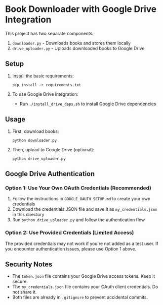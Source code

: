 # Book Downloader with Google Drive Integration

This project has two separate components:
1. `downloader.py` - Downloads books and stores them locally
2. `drive_uploader.py` - Uploads downloaded books to Google Drive

## Setup

1. Install the basic requirements:
   ```
   pip install -r requirements.txt
   ```

2. To use Google Drive integration:
   - Run `./install_drive_deps.sh` to install Google Drive dependencies

## Usage

1. First, download books:
   ```
   python downloader.py
   ```

2. Then, upload to Google Drive (optional):
   ```
   python drive_uploader.py
   ```

## Google Drive Authentication

### Option 1: Use Your Own OAuth Credentials (Recommended)
1. Follow the instructions in `GOOGLE_OAUTH_SETUP.md` to create your own credentials
2. Download the credentials JSON file and save it as `my_credentials.json` in this directory
3. Run `python drive_uploader.py` and follow the authentication flow

### Option 2: Use Provided Credentials (Limited Access)
The provided credentials may not work if you're not added as a test user.
If you encounter authentication issues, please use Option 1 above.

## Security Notes
- The `token.json` file contains your Google Drive access tokens. Keep it secure.
- The `my_credentials.json` file contains your OAuth client credentials. Do not share it.
- Both files are already in `.gitignore` to prevent accidental commits.